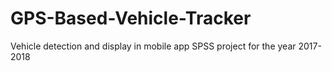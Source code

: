 # GPS-Based-Vehicle-Tracker
Vehicle detection and display in mobile app
SPSS project for the year 2017-2018
